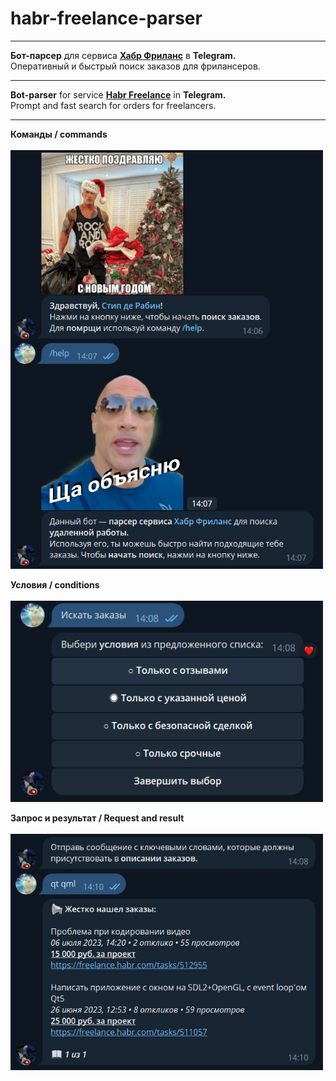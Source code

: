 <h1>habr-freelance-parser</h1>
<hr>

<b>Бот-парсер</b> для сервиса <b><a href="https://freelance.habr.com">Хабр Фриланс</a></b> в <b>Telegram.</b><br>Оперативный и быстрый поиск заказов для фрилансеров.
<hr>

<b>Bot-parser</b> for service <b><a href="https://freelance.habr.com">Habr Freelance</a></b> in <b>Telegram.</b><br>Prompt and fast search for orders for freelancers.
<hr>

<b>Команды / commands</b><br><br>
<img src="screenshots/screenshot_1.png" width="500">

<b>Условия / conditions</b><br><br>
<img src="screenshots/screenshot_2.png" width="500">

<b>Запрос и результат / Request and result</b><br><br>
<img src="screenshots/screenshot_3.png" width="500">
